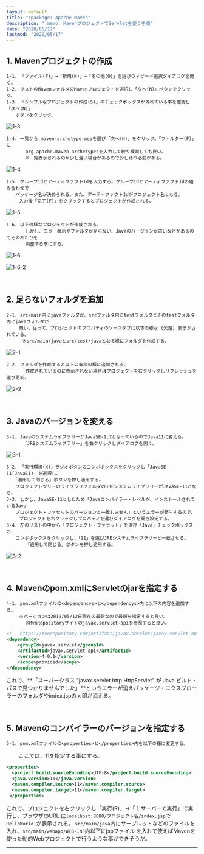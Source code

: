 ```yaml
---
layout: default
title: ":package: Apache Maven"
description: ":memo: MavenプロジェクトでServletを使う手順"
date: "2020/05/17"
lastmod: "2020/05/17"
---
```


## 1. Mavenプロジェクトの作成

    1-1. 「ファイル(F)」→「新規(N)」→「その他(O)」を選びウィザード選択ダイアログを開く。
    1-2. リストのMavenフォルダのMavenプロジェクトを選択し「次へ(N)」ボタンをクリック。
    1-3. 「シンプルなプロジェクトの作成(S)」のチェックボックスが外れている事を確認し「次へ(N)」
    　　ボタンをクリック。

![1-3](MavenWeb/maven-web0.png)

    1-4. 一覧から maven-archetype-webを選び「次へ(N)」をクリック。「フィルター(F)」に
           org.apache.maven.archetypesを入力して絞り検索しても良い。
           ※一覧表示されるのが少し遅い場合があるので少し待つ必要がある。

![1-4](MavenWeb/maven-web1.png)

    1-5. グループIdとアーティファクトIdを入力する。グループIdとアーティファクトIdの組み合わせで
    　　パッケージ名が決められる。また、アーティファクトIdがプロジェクト名となる。
       　入力後「完了(F)」をクリックするとプロジェクトが作成される。

![1-5](MavenWeb/maven-web2.png)

    1-6. 以下の様なプロジェクトが作成される。
           しかし、エラー表示やフォルダが足らない、Javaのバージョンが古いなどがあるのでそのあたりを
           調整する事にする。

![1-6](MavenWeb/maven-web3.png)

![1-6-2](MavenWeb/maven-web4.png)

<br />

## 2. 足らないフォルダを追加

    2-1. src/main内にjavaフォルダが、srcフォルダ内にtestフォルダとそのtestフォルダ内にjavaフォルダが
    　   無い。従って、プロジェクトのプロパティのソースタブに以下の様な (欠落) 表示がされている。
          ※src/main/javaとsrc/test/javaとなる様にフォルダを作成する。
          

![2-1](MavenWeb/maven-web5.png)

    2-2. フォルダを作成すると以下の青枠の様に追加される。
           作成されているのに表示されない場合はプロジェクトを右クリックしリフレッシュを選び更新。

![2-2](MavenWeb/maven-web6.png)

<br />

## 3. Javaのバージョンを変える

    3-1. JavaのシステムライブラリーがJavaSE-1.7となっているのでJava11に変える。
          「JREシステムライブラリー」を右クリックしダイアログを開く。

![3-1](MavenWeb/maven-web7.png)

    3-2. 「実行環境(X)」ラジオボタンのコンボボックスをクリックし「JavaSE-11(Java11)」を選択し、
    　　「適用して閉じる」ボタンを押し適用する。
    　　プロジェクトツリーのライブラリフォルダのJREシステムライブラリーがJavaSE-11となる。
    3-3. しかし、JavaSE-11としたため「Javaコンパイラー・レベルが、インストールされているJava
    　　プロジェクト・ファセットのバージョンと一致しません」というエラーが発生するので、
      　 プロジェクトを右クリックしプロパティを選びダイアログを開き設定する。
    3-4. 左のリストの中から「プロジェクト・ファセット」を選び「Java」チェックボックスの
    　　コンボボックスをクリックし、「11」を選びJREシステムライブラリーと一致させる。
           「適用して閉じる」ボタンを押し適用する。

![3-2](MavenWeb/maven-web8.png)

<br />

## 4. Mavenのpom.xmlにServletのjarを指定する

    4-1. pom.xmlファイルの<dependencys>と</dependencys>内に以下の内容を追加する。
    　   ※バージョンは2019/05/12日現在の最新なので最新を指定すると良い。
           ※MvnRepositoryサイトのjavax.servlet-apiを参照すると良い。

```xml
<!-- https://mvnrepository.com/artifact/javax.servlet/javax.servlet-api -->
<dependency>
    <groupId>javax.servlet</groupId>
    <artifactId>javax.servlet-api</artifactId>
    <version>4.0.1</version>
    <scope>provided</scope>
</dependency>
```

これで、**「スーパークラス "javax.servlet.http.HttpServlet" が Java ビルド・パスで見つかりませんでした」**というエラーが消えパッケージ・エクスプローラーのフォルダやindex.jspのｘ印が消える。

<br />

## 5. Mavenのコンパイラーのバージョンを指定する

    5-1. pom.xmlファイルの<properties>と</properties>内を以下の様に変更する。

　　   ここでは、11を指定する事にする。

```pom.xml
<properties>
  <project.build.sourceEncoding>UTF-8</project.build.sourceEncoding>
  <java.version>11</java.version>
  <maven.compiler.source>11</maven.compiler.source>
  <maven.compiler.target>11</maven.compiler.target>
 </properties>
```

これで、プロジェクトを右クリックし「実行(R)」→「１サーバーで実行」で実行し、ブラウザのURL
に`localhost:8080/プロジェクト名/index.jsp`で`HelloWorld!`が表示される。
`src/main/java`内にサーブレットなどのファイルを入れ、`src/main/webapp/WEB-INF`内以下にjspファイル
を入れて使えばMavenを使った動的Webプロジェクトで行うような事ができそうだ。

* * *